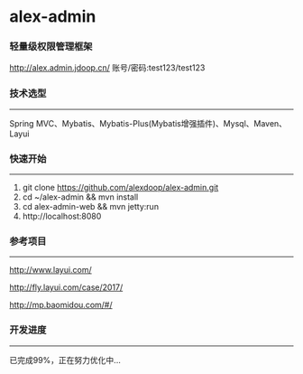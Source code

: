 # alex-admin
### 轻量级权限管理框架
http://alex.admin.jdoop.cn/
账号/密码:test123/test123

### 技术选型
-------------
Spring MVC、Mybatis、Mybatis-Plus(Mybatis增强插件)、Mysql、Maven、Layui

### 快速开始
-------------
1. git clone https://github.com/alexdoop/alex-admin.git
2. cd ~/alex-admin && mvn install
3. cd alex-admin-web && mvn jetty:run
4. http://localhost:8080

### 参考项目
-------------
http://www.layui.com/

http://fly.layui.com/case/2017/

http://mp.baomidou.com/#/

### 开发进度
-------------
已完成99%，正在努力优化中...

